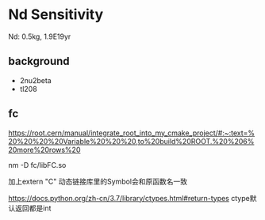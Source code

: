 # Nd Sensitivity

Nd: 0.5kg, 1.9E19yr

## background
+ 2nu2beta
+ tl208

## fc
https://root.cern/manual/integrate_root_into_my_cmake_project/#:~:text=%20%20%20%20Variable%20%20%20,to%20build%20ROOT.%20%206%20more%20rows%20

nm -D fc/libFC.so

加上extern "C" 动态链接库里的Symbol会和原函数名一致

https://docs.python.org/zh-cn/3.7/library/ctypes.html#return-types
ctype默认返回都是int